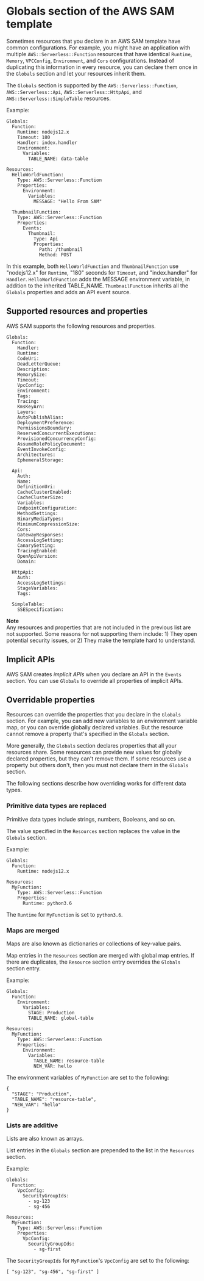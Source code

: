 # Globals section of the AWS SAM template<a name="sam-specification-template-anatomy-globals"></a>

Sometimes resources that you declare in an AWS SAM template have common configurations\. For example, you might have an application with multiple `AWS::Serverless::Function` resources that have identical `Runtime`, `Memory`, `VPCConfig`, `Environment`, and `Cors` configurations\. Instead of duplicating this information in every resource, you can declare them once in the `Globals` section and let your resources inherit them\.

The `Globals` section is supported by the `AWS::Serverless::Function`, `AWS::Serverless::Api`, `AWS::Serverless::HttpApi`, and `AWS::Serverless::SimpleTable` resources\.

Example:

```
Globals:
  Function:
    Runtime: nodejs12.x
    Timeout: 180
    Handler: index.handler
    Environment:
      Variables:
        TABLE_NAME: data-table

Resources:
  HelloWorldFunction:
    Type: AWS::Serverless::Function
    Properties:
      Environment:
        Variables:
          MESSAGE: "Hello From SAM"

  ThumbnailFunction:
    Type: AWS::Serverless::Function
    Properties:
      Events:
        Thumbnail:
          Type: Api
          Properties:
            Path: /thumbnail
            Method: POST
```

In this example, both `HelloWorldFunction` and `ThumbnailFunction` use "nodejs12\.x" for `Runtime`, "180" seconds for `Timeout`, and "index\.handler" for `Handler`\. `HelloWorldFunction` adds the MESSAGE environment variable, in addition to the inherited TABLE\_NAME\. `ThumbnailFunction` inherits all the `Globals` properties and adds an API event source\.

## Supported resources and properties<a name="sam-specification-template-anatomy-globals-supported-resources-and-properties"></a>

AWS SAM supports the following resources and properties\.

```
Globals:
  Function:
    Handler:
    Runtime:
    CodeUri:
    DeadLetterQueue:
    Description:
    MemorySize:
    Timeout:
    VpcConfig:
    Environment:
    Tags:
    Tracing:
    KmsKeyArn:
    Layers:
    AutoPublishAlias:
    DeploymentPreference:
    PermissionsBoundary:
    ReservedConcurrentExecutions:
    ProvisionedConcurrencyConfig:
    AssumeRolePolicyDocument:
    EventInvokeConfig:
    Architectures:
    EphemeralStorage:

  Api:
    Auth:
    Name:
    DefinitionUri:
    CacheClusterEnabled:
    CacheClusterSize:
    Variables:
    EndpointConfiguration:
    MethodSettings:
    BinaryMediaTypes:
    MinimumCompressionSize:
    Cors:
    GatewayResponses:
    AccessLogSetting:
    CanarySetting:
    TracingEnabled:
    OpenApiVersion:
    Domain:

  HttpApi:
    Auth:
    AccessLogSettings:
    StageVariables:
    Tags:

  SimpleTable:
    SSESpecification:
```

**Note**  
Any resources and properties that are not included in the previous list are not supported\. Some reasons for not supporting them include: 1\) They open potential security issues, or 2\) They make the template hard to understand\.

## Implicit APIs<a name="sam-specification-template-anatomy-globals-implicit-apis"></a>

AWS SAM creates *implicit APIs* when you declare an API in the `Events` section\. You can use `Globals` to override all properties of implicit APIs\.

## Overridable properties<a name="sam-specification-template-anatomy-globals-overrideable"></a>

Resources can override the properties that you declare in the `Globals` section\. For example, you can add new variables to an environment variable map, or you can override globally declared variables\. But the resource cannot remove a property that's specified in the `Globals` section\.

More generally, the `Globals` section declares properties that all your resources share\. Some resources can provide new values for globally declared properties, but they can't remove them\. If some resources use a property but others don't, then you must not declare them in the `Globals` section\.

The following sections describe how overriding works for different data types\.

### Primitive data types are replaced<a name="sam-specification-template-anatomy-globals-overrideable-primitives"></a>

Primitive data types include strings, numbers, Booleans, and so on\.

The value specified in the `Resources` section replaces the value in the `Globals` section\.

Example:

```
Globals:
  Function:
    Runtime: nodejs12.x

Resources:
  MyFunction:
    Type: AWS::Serverless::Function
    Properties:
      Runtime: python3.6
```

The `Runtime` for `MyFunction` is set to `python3.6`\.

### Maps are merged<a name="sam-specification-template-anatomy-globals-overrideable-maps"></a>

Maps are also known as dictionaries or collections of key\-value pairs\.

Map entries in the `Resources` section are merged with global map entries\. If there are duplicates, the `Resource` section entry overrides the `Globals` section entry\.

Example:

```
Globals:
  Function:
    Environment:
      Variables:
        STAGE: Production
        TABLE_NAME: global-table

Resources:
  MyFunction:
    Type: AWS::Serverless::Function
    Properties:
      Environment:
        Variables:
          TABLE_NAME: resource-table
          NEW_VAR: hello
```

The environment variables of `MyFunction` are set to the following:

```
{
  "STAGE": "Production",
  "TABLE_NAME": "resource-table",
  "NEW_VAR": "hello"
}
```

### Lists are additive<a name="sam-specification-template-anatomy-globals-overrideable-lists"></a>

Lists are also known as arrays\.

List entries in the `Globals` section are prepended to the list in the `Resources` section\.

Example:

```
Globals:
  Function:
    VpcConfig:
      SecurityGroupIds:
        - sg-123
        - sg-456

Resources:
  MyFunction:
    Type: AWS::Serverless::Function
    Properties:
      VpcConfig:
        SecurityGroupIds:
          - sg-first
```

The `SecurityGroupIds` for `MyFunction`'s `VpcConfig` are set to the following:

```
[ "sg-123", "sg-456", "sg-first" ]
```